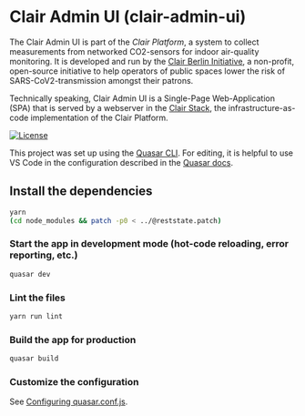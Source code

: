 # Clair Admin UI (clair-admin-ui)

The Clair Admin UI is part of the _Clair Platform_, a system to collect measurements from networked CO2-sensors for indoor air-quality monitoring. It is developed and run by the [Clair Berlin Initiative](https://clair-berlin.de), a non-profit, open-source initiative to help operators of public spaces lower the risk of SARS-CoV2-transmission amongst their patrons.

Technically speaking, Clair Admin UI is a Single-Page Web-Application (SPA) that is served by a webserver in the [Clair Stack](https://github.com/ClairBerlin/clair-stack), the infrastructure-as-code implementation of the Clair Platform.

[![License][license-image]][license-url]

This project was set up using the [Quasar CLI](https://quasar.dev/start/quasar-cli). For editing, it is helpful to use VS Code in the configuration described in the [Quasar docs](https://quasar.dev/start/vs-code-configuration).

## Install the dependencies

```bash
yarn
(cd node_modules && patch -p0 < ../@reststate.patch)
```

### Start the app in development mode (hot-code reloading, error reporting, etc.)

```bash
quasar dev
```

### Lint the files

```bash
yarn run lint
```

### Build the app for production

```bash
quasar build
```

### Customize the configuration

See [Configuring quasar.conf.js](https://quasar.dev/quasar-cli/quasar-conf-js).

[license-url]: https://github.com/clairberlin/clair-admin-ui/blob/master/LICENSE
[license-image]: https://img.shields.io/badge/license-MIT-blue.svg?style=flat
